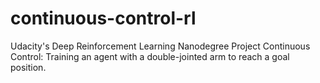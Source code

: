 # continuous-control-rl
Udacity's Deep Reinforcement Learning Nanodegree Project Continuous Control: Training an agent with a double-jointed arm to reach a goal position.
